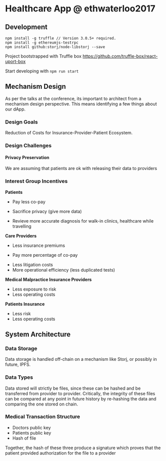 # Healthcare App @ ethwaterloo2017

## Development

```
npm install -g truffle // Version 3.0.5+ required.
npm install -g ethereumjs-testrpc
npm install github:storj/node-libstorj --save
```
Project bootstrapped with Truffle box
https://github.com/truffle-box/react-uport-box

Start developing with
`
npm run start
`

## Mechanism Design

As per the talks at the conference, its important to architect from a mechanism design perspective. This means identifying a few things about our dApp.

### Design Goals

Reduction of Costs for Insurance-Provider-Patient Ecosystem.

### Design Challenges

#### Privacy Preservation
We are assuming that patients are ok with releasing their data to providers

### Interest Group Incentives

**Patients**
+ Pay less co-pay
- Sacrifice privacy (give more data)
+ Revieve more accurate diagnosis for walk-in clinics, healthcare while travelling

**Care Providers**
+ Less insurance premiums
- Pay more percentage of co-pay
+ Less litigation costs
+ More operational efficiency (less duplicated tests)

**Medical Malpractice Insurance Providers**
+ Less exposure to risk
+ Less operating costs

**Patients Insurance**
+ Less risk
+ Less operating costs

## System Architecture

### Data Storage
Data storage is handled off-chain on a mechanism like Storj, or possibly in future, IPFS.

### Data Types
Data stored will strictly be files, since these can be hashed and be transferred from provider to provider. Critically, the integrity of these files can be compared at any point in future history by re-hashing the data and comparing the one stored on chain.

### Medical Transaction Structure
- Doctors public key
- Patients public key
- Hash of file

Together, the hash of these three produce a signature which proves that the patient provided authorization for the file to a provider
